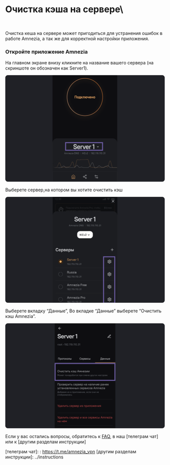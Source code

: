 # Очистка кэша на сервере\
&nbsp;

Очистка кеша на сервере может пригодиться для устранения ошибок в работе Amnezia, а так же для корректной настройки приложения. 



### Откройте приложение Amnezia


 На главном экране  внизу  кликните на название вашего сервера  (на скриншоте он обозначен как Server1).

![instruction 1](https://raw.githubusercontent.com/amnezia-vpn/amnezia.org-content/master/docs/ru/instructions/08_clean-cash/img/cc_ru_1.png)

Выберете сервер,на котором вы хотите очистить кэш 

![instruction 1](https://raw.githubusercontent.com/amnezia-vpn/amnezia.org-content/master/docs/ru/instructions/08_clean-cash/img/cc_ru_2.png)

Выберете вкладку “Данные”, 
Во вкладке “Данные” выберете  “Очистить кэш Amnezia”. 

![instruction 1](https://raw.githubusercontent.com/amnezia-vpn/amnezia.org-content/master/docs/ru/instructions/08_clean-cash/img/cc_ru_3.png)


Если у вас остались вопросы, обратитесь к [FAQ], в наш [телеграм чат] или к [другим разделам инструкции]


[amnezia-site-ext-link]: https://amnezia-web-nx1r.vercel.app
[FAQ]: /about 
[телеграм чат]: : https://t.me/amnezia_vpn
[другим разделам инструкции]:  ../instructions






